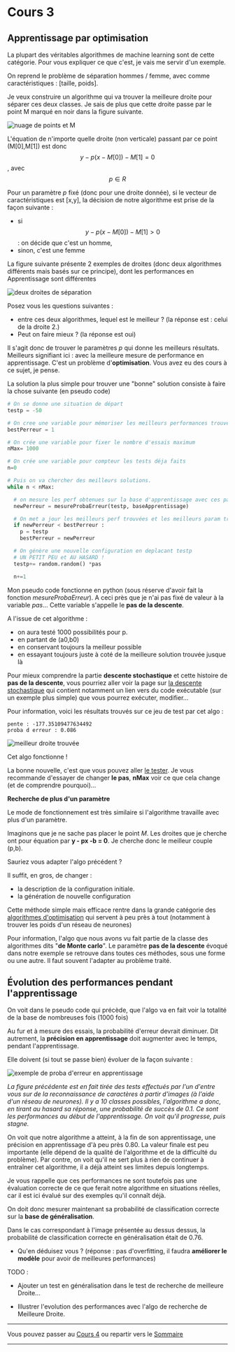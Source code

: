 
<script type="text/javascript" async src="//cdn.bootcss.com/mathjax/2.7.0/MathJax.js?config=TeX-AMS-MML_HTMLorMML"></script>
<script type="text/javascript" async src="https://cdnjs.cloudflare.com/ajax/libs/mathjax/2.7.1/MathJax.js?config=TeX-MML-AM_CHTML"></script>

# Cours 3


## Apprentissage par optimisation

La plupart des véritables algorithmes de machine learning sont de cette
catégorie. Pour vous expliquer ce que c'est, je vais me servir d'un exemple.

On reprend le problème de séparation hommes / femme,
avec comme caractéristiques : [taille, poids].

Je veux construire un algorithme qui va trouver la meilleure droite pour séparer
ces deux classes. Je sais de plus que cette droite passe par le point M marqué
en noir dans la figure suivante.

![nuage de points et M](images/hommesFemmesPoint.png)

L'équation de n'importe quelle droite
(non verticale) passant par ce point (M[0],M[1]) est donc
$$y - p(x-M[0]) -M[1] = 0 $$, avec $$p \in R$$

Pour un paramètre *p* fixé (donc pour une droite donnée), si le
vecteur de caractéristiques est [x,y], la décision de notre algorithme est prise
de la façon suivante :
- si $$ y - p(x-M[0]) -M[1] > 0 $$ : on décide que c'est un homme,
- sinon, c'est une femme

La figure suivante présente 2 exemples de droites (donc deux algorithmes
  différents mais basés sur ce principe), dont les performances en Apprentissage
  sont différentes

  ![deux droites de séparation](images/hommesFemmesDroites.png)

Posez vous les questions suivantes :
- entre ces deux algorithmes, lequel est le meilleur ? (la réponse est : celui de la droite 2.)
- Peut on faire mieux ? (la réponse est oui)

Il s'agit donc de trouver le paramètres *p* qui donne les meilleurs
résultats. Meilleurs signifiant ici : avec la meilleure mesure de performance
en apprentissage. C'est un problème d'**optimisation**. Vous avez eu des cours
à ce sujet, je pense.

La solution la plus simple pour trouver une "bonne" solution
consiste à faire la chose suivante (en pseudo code)

```python
# On se donne une situation de départ
testp = -50

# On cree une variable pour mémoriser les meilleurs performances trouvées
bestPerreur = 1

# On crée une variable pour fixer le nombre d'essais maximum
nMax= 1000

# On crée une variable pour compteur les tests déja faits
n=0

# Puis on va chercher des meilleurs solutions.
while n < nMax:

  # on mesure les perf obtenues sur la base d'apprentissage avec ces paramètres.
  newPerreur = mesureProbaErreur(testp, baseApprentissage)

  # On met a jour les meilleurs perf trouvées et les meilleurs param trouvés
  if newPerreur < bestPerreur :
    p = testp
    bestPerreur = newPerreur

  # On génère une nouvelle configuration en deplacant testp
  # UN PETIT PEU et AU HASARD !
  testp+= random.random() *pas

  n+=1
```

Mon pseudo code fonctionne en python (sous réserve d'avoir fait la
fonction *mesureProbaErreur*). A ceci près que je n'ai pas fixé de valeur
à la variable *pas*... Cette variable s'appelle le **pas de la descente**.

A l'issue de cet algorithme :
- on aura testé 1000 possibilités pour p.
- en partant de (a0,b0)
- en conservant toujours la meilleur possible
- en essayant toujours juste à coté de la meilleure solution trouvée jusque là


Pour mieux comprendre la partie **descente stochastique** et cette histoire de **pas de la descente**, vous pourriez aller voir la page sur [la descente stochastique](./HyperLinks/descenteStochastique) qui contient notamment un lien vers du code exécutable (sur un exemple plus simple) que vous pourrez exécuter, modifier...

Pour information, voici les résultats trouvés sur ce jeu de test par cet algo :
```
pente : -177.35109477634492
proba d erreur : 0.086
```

![meilleur droite trouvée](images/hommesFemmesMeilleurDroite.png)

Cet algo fonctionne !

La bonne nouvelle, c'est que vous
pouvez aller [le tester](https://colab.research.google.com/drive/18lgzZKC7N9-24rP62h3PlDY_ymPu5MsB). Je vous recommande d'essayer de changer **le pas**, **nMax** voir ce que cela change (et de comprendre pourquoi)...

**Recherche de plus d'un paramètre**

Le mode de fonctionnement est très similaire si l'algorithme travaille
avec plus d'un paramètre.

Imaginons que je ne sache pas placer le point *M*.
Les droites que je cherche ont pour équation par **y - px -b = 0**. Je cherche donc le meilleur couple (p,b).

Sauriez vous adapter l'algo précédent ?

Il suffit, en gros, de changer :
- la description de la configuration initiale.
- la génération de nouvelle configuration

Cette méthode simple mais efficace rentre dans la grande catégorie des
[algorithmes d'optimisation](HyperLinks/algoOptim.md) qui servent à peu près
à tout (notamment à trouver les poids d'un réseau de neurones)


Pour information, l'algo que nous avons vu fait partie de la classe des
algorithmes dits "**de Monte carlo**". Le paramètre **pas de la descente**
évoqué dans notre exemple se retrouve dans toutes ces méthodes,
sous une forme ou une autre. Il faut souvent l'adapter au problème traité.


## Évolution des performances pendant l'apprentissage

On voit dans le pseudo code qui précède, que l'algo va en fait voir
la totalité de la base de nombreuses fois (1000 fois)

Au fur et à mesure des essais, la probabilité d'erreur devrait
diminuer. Dit autrement, la **précision en apprentissage** doit
augmenter avec le temps, pendant l'apprentissage.

Elle doivent (si tout se passe bien) évoluer de la façon suivante :


![exemple de proba d'erreur en apprentissage](scalarFMnistMono.png)

*La figure précédente est en fait tirée des tests effectués par l'un d'entre vous sur de la reconnaissance de caractères à partir d'images (à l'aide d'un réseau de neurones). Il y a 10 classes possibles, l'algorithme a donc, en tirant au hasard sa réponse, une probabilité
de succès de 0.1. Ce sont les performances au début de l'apprentissage.
On voit qu'il progresse, puis stagne.*

On voit que notre algorithme a atteint, à la fin de son apprentissage, une
précision en apprentissage d'à peu près 0.80.
La valeur finale est peu importante (elle dépend de la qualité de l'algorithme
et de la difficulté du problème). Par contre, on voit qu'il ne sert plus à rien
de continuer à entraîner cet algorithme, il a déjà atteint ses limites depuis
longtemps.

Je vous rappelle que ces performances ne sont toutefois pas une évaluation
correcte de ce que ferait notre algorithme en situations réelles, car il est
ici évalué sur des exemples qu'il connaît déjà.

On doit donc mesurer maintenant sa probabilité de classification correcte sur la
**base de généralisation**.

Dans le cas correspondant à l'image présentée au dessus
dessus, la probabilité de classification correcte en généralisation était de
0.76.

- Qu'en déduisez vous ? (réponse : pas d'overfitting, il faudra **améliorer le
modèle** pour avoir de meilleures performances)


TODO :
- Ajouter un test en généralisation dans le test de recherche de meilleure Droite...

- Illustrer l'evolution des performances avec l'algo de recherche de Meilleure Droite.


___

Vous pouvez passer au [Cours 4](04_cours4.md) ou  repartir vers le [Sommaire](99_sommaire.md)
___
